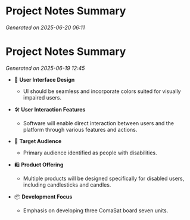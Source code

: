 # Project Notes Summary

*Generated on 2025-06-20 06:11*

# Project Notes Summary

*Generated on 2025-06-19 12:45*

- 🎨 **User Interface Design**
  - UI should be seamless and incorporate colors suited for visually impaired users.

- 🛠️ **User Interaction Features**
  - Software will enable direct interaction between users and the platform through various features and actions.

- 🎯 **Target Audience**
  - Primary audience identified as people with disabilities.

- 🛍️ **Product Offering**
  - Multiple products will be designed specifically for disabled users, including candlesticks and candles.

- 📦 **Development Focus**
  - Emphasis on developing three ComaSat board seven units.